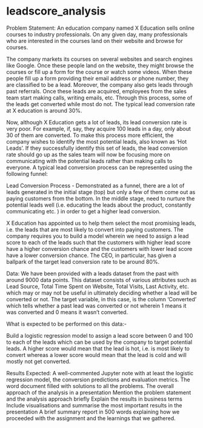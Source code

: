 # leadscore_analysis  
Problem Statement: An education company named X Education sells online courses to industry professionals. On any given day, many professionals who are interested in the courses land on their website and browse for courses.

The company markets its courses on several websites and search engines like Google. Once these people land on the website, they might browse the courses or fill up a form for the course or watch some videos. When these people fill up a form providing their email address or phone number, they are classified to be a lead. Moreover, the company also gets leads through past referrals. Once these leads are acquired, employees from the sales team start making calls, writing emails, etc. Through this process, some of the leads get converted while most do not. The typical lead conversion rate at X education is around 30%.

Now, although X Education gets a lot of leads, its lead conversion rate is very poor. For example, if, say, they acquire 100 leads in a day, only about 30 of them are converted. To make this process more efficient, the company wishes to identify the most potential leads, also known as ‘Hot Leads’. If they successfully identify this set of leads, the lead conversion rate should go up as the sales team will now be focusing more on communicating with the potential leads rather than making calls to everyone. A typical lead conversion process can be represented using the following funnel:

Lead Conversion Process - Demonstrated as a funnel, there are a lot of leads generated in the initial stage (top) but only a few of them come out as paying customers from the bottom. In the middle stage, need to nurture the potential leads well (i.e. educating the leads about the product, constantly communicating etc. ) in order to get a higher lead conversion.

X Education has appointed us to help them select the most promising leads, i.e. the leads that are most likely to convert into paying customers. The company requires you to build a model wherein we need to assign a lead score to each of the leads such that the customers with higher lead score have a higher conversion chance and the customers with lower lead score have a lower conversion chance. The CEO, in particular, has given a ballpark of the target lead conversion rate to be around 80%.

Data: We have been provided with a leads dataset from the past with around 9000 data points. This dataset consists of various attributes such as Lead Source, Total Time Spent on Website, Total Visits, Last Activity, etc. which may or may not be useful in ultimately deciding whether a lead will be converted or not. The target variable, in this case, is the column ‘Converted’ which tells whether a past lead was converted or not wherein 1 means it was converted and 0 means it wasn’t converted. 

What is expected to be performed on this data:-

Build a logistic regression model to assign a lead score between 0 and 100 to each of the leads which can be used by the company to target potential leads. A higher score would mean that the lead is hot, i.e. is most likely to convert whereas a lower score would mean that the lead is cold and will mostly not get converted.

Results Expected: A well-commented Jupyter note with at least the logistic regression model, the conversion predictions and evaluation metrics. The word document filled with solutions to all the problems. The overall approach of the analysis in a presentation Mention the problem statement and the analysis approach briefly Explain the results in business terms Include visualisations and summarise the most important results in the presentation A brief summary report in 500 words explaining how we proceeded with the assignment and the learnings that we gathered.

